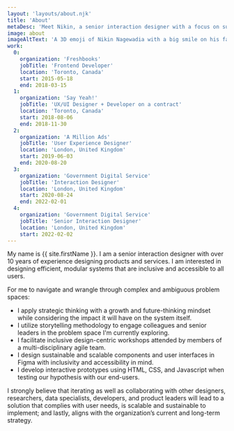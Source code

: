 ```yaml
---
layout: 'layouts/about.njk'
title: 'About'
metaDesc: 'Meet Nikin, a senior interaction designer with a focus on sustainable and scalable solutions. His expertise lies in creating inclusive user experiences through collaboration.'
image: about
imageAltText: 'A 3D emoji of Nikin Nagewadia with a big smile on his face.'
work:
  0:
    organization: 'Freshbooks'
    jobTitle: 'Frontend Developer'
    location: 'Toronto, Canada'
    start: 2015-05-18
    end: 2018-03-15
  1:
    organization: 'Say Yeah!'
    jobTitle: 'UX/UI Designer + Developer on a contract'
    location: 'Toronto, Canada'
    start: 2018-08-06
    end: 2018-11-30
  2:
    organization: 'A Million Ads'
    jobTitle: 'User Experience Designer'
    location: 'London, United Kingdom'
    start: 2019-06-03
    end: 2020-08-20
  3:
    organization: 'Government Digital Service'
    jobTitle: 'Interaction Designer'
    location: 'London, United Kingdom'
    start: 2020-08-24
    end: 2022-02-01
  4:
    organization: 'Government Digital Service'
    jobTitle: 'Senior Interaction Designer'
    location: 'London, United Kingdom'
    start: 2022-02-02
---
```

My name is {{ site.firstName }}. I am a senior interaction designer with over 10 years of experience designing products and services. I am interested in designing efficient, modular systems that are inclusive and accessible to all users.

<p class="list-lead-in">For me to navigate and wrangle through complex and ambiguous problem spaces:</p>

- I apply strategic thinking with a growth and future-thinking mindset while considering the impact it will have on the system itself.
- I utilize storytelling methodology to engage colleagues and senior leaders in the problem space I'm currently exploring.
- I facilitate inclusive design-centric workshops attended by members of a multi-disciplinary agile team.
- I design sustainable and scalable components and user interfaces in Figma with inclusivity and accessibility in mind.
- I develop interactive prototypes using HTML, CSS, and Javascript when testing our hypothesis with our end-users.

I strongly believe that iterating as well as collaborating with other designers, researchers, data specialists, developers, and product leaders will lead to a solution that complies with user needs, is scalable and sustainable to implement; and lastly, aligns with the organization’s current and long-term strategy.
